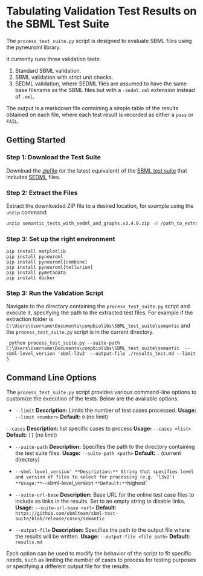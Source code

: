 # Tabulating Validation Test Results on the SBML Test Suite

The `process_test_suite.py` script is designed to evaluate SBML files using the pyneuroml library.

It currently runs three validation tests:

1. Standard SBML validation.
2. SBML validation with strict unit checks.
3. SEDML validation, where SEDML files are assumed to have the same base filename as the SBML files but with a `-sedml.xml` extension instead of `.xml`.

The output is a markdown file containing a simple table of the results obtained on each file, where each test result is recorded as either a `pass` or `FAIL`.

## Getting Started

### Step 1: Download the Test Suite

Download the [zipfile](https://github.com/sbmlteam/sbml-test-suite/releases/download/3.4.0/semantic_tests_with_sedml_and_graphs.v3.4.0.zip) (or the latest equivalent) of the [SBML test suite](https://github.com/sbmlteam/sbml-test-suite) that includes [SEDML](https://github.com/SED-ML/sed-ml) files.

### Step 2: Extract the Files

Extract the downloaded ZIP file to a desired location, for example using the `unzip` command:

```bash
unzip semantic_tests_with_sedml_and_graphs.v3.4.0.zip -d /path_to_extraction_folder
```

### Step 3: Set up the right environment

```
pip install matplotlib
pip install pyneuroml
pip install pyneuroml[combine]
pip install pyneuroml[tellurium]
pip install pymetadata
pip install docker
```

### Step 3: Run the Validation Script

Navigate to the directory containing the `process_test_suite.py` script and execute it, specifying the path to the extracted test files. For example if the extraction folder is `C:\Users\Username\Documents\compbiolibs\SBML_test_suite\semantic` and the `process_test_suite.py` script is in the current directory.

```
 python process_test_suite.py --suite-path C:\Users\Username\Documents\compbiolibs\SBML_test_suite\semantic  --sbml-level_version 'sbml-l3v2' --output-file ./results_test.md --limit 5
```

## Command Line Options

The `process_test_suite.py` script provides various command-line options to customize the execution of the tests. Below are the available options.

- `--limit`
  **Description:** Limits the number of test cases processed.
  **Usage:** `--limit <number>`
  **Default:** `0` (no limit)

`--cases`
**Description:** list specific cases to process
**Usage:** `--cases <list>`
**Default:** `[]` (no limit)

- `--suite-path`
  **Description:** Specifies the path to the directory containing the test suite files.
  **Usage:** `--suite-path <path>`
  **Default:** `.` (current directory)

- `--sbml-level_version'
**Description:** String that specifies level and version of files to select for processing (e.g. 'l3v2')
**Usage:**`--sbml-level_version <string>`**Default:**`highest`

- `--suite-url-base`
  **Description:** Base URL for the online test case files to include as links in the results. Set to an empty string to disable links.
  **Usage:** `--suite-url-base <url>`
  **Default:** `https://github.com/sbmlteam/sbml-test-suite/blob/release/cases/semantic`

- `--output-file`
  **Description:** Specifies the path to the output file where the results will be written.
  **Usage:** `--output-file <file path>`
  **Default:** `results.md`

Each option can be used to modify the behavior of the script to fit specific needs, such as limiting the number of cases to process for testing purposes or specifying a different output file for the results.
